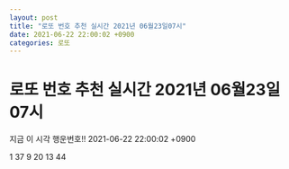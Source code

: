 ```yaml
---
layout: post
title: "로또 번호 추천 실시간 2021년 06월23일07시"
date: 2021-06-22 22:00:02 +0900
categories: 로또
---
```


# 로또 번호 추천 실시간 2021년 06월23일07시

지금 이 시각 행운번호!! 2021-06-22 22:00:02 +0900

 1  37  9  20  13  44 

